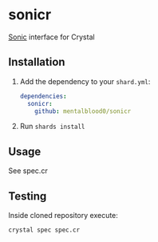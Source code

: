 # sonicr

[Sonic](https://github.com/valeriansaliou/sonic) interface for Crystal

## Installation

1. Add the dependency to your `shard.yml`:

   ```yaml
   dependencies:
     sonicr:
       github: mentalblood0/sonicr
   ```

2. Run `shards install`

## Usage

See spec.cr

## Testing

Inside cloned repository execute:

```bash
crystal spec spec.cr
```
